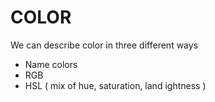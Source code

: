 # COLOR

We can describe color in three different ways

- Name colors
- RGB
- HSL ( mix of hue, saturation, land ightness )
